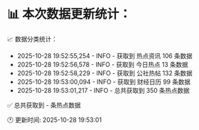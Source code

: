 📊 本次数据更新统计：
==========================

📈 数据分类统计：
- 2025-10-28 19:52:55,254 - INFO - 获取到 热点资讯 106 条数据
- 2025-10-28 19:52:56,578 - INFO - 获取到 今日热点 13 条数据
- 2025-10-28 19:52:58,229 - INFO - 获取到 公社热帖 132 条数据
- 2025-10-28 19:53:00,094 - INFO - 获取到 财经日历 99 条数据
- 2025-10-28 19:53:01,217 - INFO - 总共获取到 350 条热点数据

✅ 总共获取到 - 条热点数据

🕐 更新时间: 2025-10-28 19:53:01
